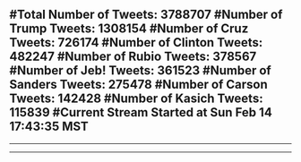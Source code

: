 #Total Number of Tweets: 3788707 
#Number of Trump Tweets: 1308154
#Number of Cruz Tweets: 726174
#Number of Clinton Tweets: 482247
#Number of Rubio Tweets: 378567
#Number of Jeb! Tweets: 361523
#Number of Sanders Tweets: 275478
#Number of Carson Tweets: 142428
#Number of Kasich Tweets: 115839
#Current Stream Started at Sun Feb 14 17:43:35 MST
---
---
---
